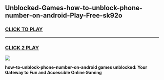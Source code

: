 
## Unblocked-Games-how-to-unblock-phone-number-on-android-Play-Free-sk92o
<h3>
<a href="https://premium76.site?title=how-to-unblock-phone-number-on-android&ref=10A">CLICK TO PLAY</a></h3>
<hr>

<h3>
<a href="https://premium76.site?title=how-to-unblock-phone-number-on-android&ref=10A">CLICK 2 PLAY</a>
  
</h3>

<a href="https://premium76.site?title=how-to-unblock-phone-number-on-android&ref=10A"><img src="https://clearcache.store/games.png"></a>


**how-to-unblock-phone-number-on-android games unblocked: Your Gateway to Fun and Accessible Online Gaming**
